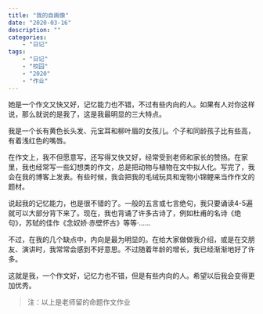 ```yaml
---
title: "我的自画像"
date: "2020-03-16"
description: ""
categories:
    - "日记"
tags:
    - "日记"
    - "校园"
    - "2020"
    - "作业"
---
```


她是一个作文又快又好，记忆能力也不错，不过有些内向的人。如果有人对你这样说，那么就说的是我了，这是我最明显的三大特点。

我是一个长有黄色长头发、元宝耳和柳叶眉的女孩儿。个子和同龄孩子比有些高，有着浅红色的嘴唇。

在作文上，我不但愿意写，还写得又快又好，经常受到老师和家长的赞扬。在家里，我也经常写一些幻想类的作文，总是把动物与植物在文中拟人化。写完了，我会在我的博客上发表。有些时候，我会把我的毛绒玩具和宠物小锦鲤来当作作文的题材。

说起我的记忆能力，也是很不错的了。一般的五言或七言绝句，我只要诵读4-5遍就可以大部分背下来了。现在，我也背诵了许多古诗了，例如杜甫的名诗《绝句》，苏轼的佳作《念奴娇·赤壁怀古》等等·……

不过，在我的几个缺点中，内向是最为明显的。在给大家做做我介绍，或是在交朋友、演讲时，我常常会感到不好意思。不过随着年龄的增长，我已经渐渐地好了许多。

这就是我，一个作文好，记忆力也不错，但是有些内向的人。希望以后我会变得更加优秀。


>注：以上是老师留的命题作文作业


